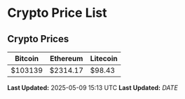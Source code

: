 # Crypto Price List

## Crypto Prices
| Bitcoin | Ethereum | Litecoin |
| ------- | -------- | -------- |
| $103139 | $2314.17 | $98.43 |
**Last Updated:** 2025-05-09 15:13 UTC
**Last Updated:** $DATE$
